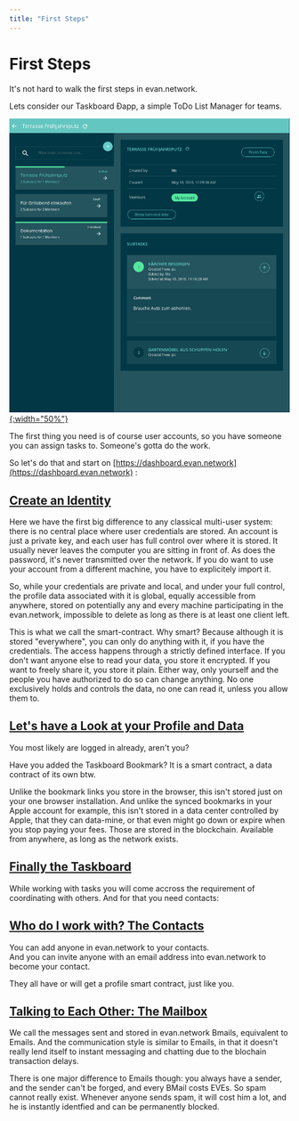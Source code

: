 ```yaml
---
title: "First Steps"
---
```

# First Steps

It's not hard to walk the first steps in evan.network.

Lets consider our Taskboard Ðapp, a simple ToDo List Manager for teams.

[![Taskboard](/public/tutorial/taskboard_example.png){:width="50%"}](/public/tutorial/taskboard_example.png)

The first thing you need is of course user accounts, so you have someone you can assign tasks to.
Someone's gotta do the work.

So let's do that and start on [https://dashboard.evan.network](https://dashboard.evan.network) :  

## [Create an Identity](/tutorial/create-identity)

Here we have the first big difference to any classical multi-user system: there is no central place
where user credentials are stored. An account is just a private key, and each user has full control over
where it is stored. It usually never leaves the computer you are sitting in front of. As does the password, it's never transmitted over the network. If you do want to use your account from a different machine, you have to explicitely import it.

So, while your credentials are private and local, and under your full control, the profile data associated with it is global, equally accessible from anywhere, stored on potentially any and every machine participating in the evan.network, impossible to delete as long as there is at least one client left.

This is what we call the smart-contract. Why smart? Because although it is stored "everywhere", you can only do anything with it, if you have the credentials. The access happens through a strictly defined interface. If you don't want anyone else to read your data, you store it encrypted. If you want to freely share it, you store it plain. Either way, only yourself and the people you have authorized to do so can change anything. No one exclusively holds and controls the data, no one can read it, unless you allow them to.

## [Let's have a Look at your Profile and Data](/tutorial/dashboard)
You most likely are logged in already, aren't you?

Have you added the Taskboard Bookmark? It is a smart contract, a data contract of its own btw.

Unlike the bookmark links you store in the browser, this isn't stored just on your one browser installation. And unlike the synced bookmarks in your Apple account for example, this isn't stored in a data center controlled by Apple, that they can data-mine, or that even might go down or expire when you stop paying your fees. Those are stored in the blockchain. Available from anywhere, as long as the network exists.

## [Finally the Taskboard](/tutorial/taskboard)

While working with tasks you will come accross the requirement of coordinating with others.
And for that you need contacts:

## [Who do I work with? The Contacts](/tutorial/contacts)

You can add anyone in evan.network to your contacts.  
And you can invite anyone with an email address into evan.network to become your contact.

They all have or will get a profile smart contract, just like you.

## [Talking to Each Other: The Mailbox](/tutorial/mailbox)

We call the messages sent and stored in evan.network Bmails, equivalent to Emails. And the communication
style is similar to Emails, in that it doesn't really lend itself to instant messaging and chatting due to the blochain transaction delays.

There is one major difference to Emails though: you always have a sender, and the sender can't be forged, and every BMail costs EVEs. So spam cannot really exist. Whenever anyone sends spam, it will cost him a lot, and he is instantly identfied and can be permanently blocked.



